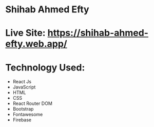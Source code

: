 # Shihab Ahmed Efty
# Live Site: https://shihab-ahmed-efty.web.app/


# Technology Used: 
  
  - React Js
  - JavaScript
  - HTML
  - CSS 
  - React Router DOM
  - Bootstrap 
  - Fontawesome
  - Firebase
